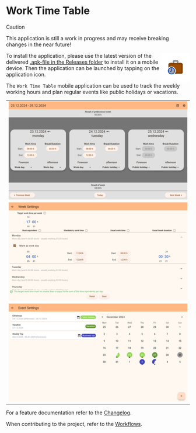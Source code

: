 # Work Time Table

> [!CAUTION]
>
> This application is still a work in progress and may receive breaking changes in the near future!

<img style="float: right;" src="./work_time_table_icon.svg" height="80px" />

To install the application, please use the latest version of the delivered [.apk-file in the Releases folder](./Releases) to install it on a mobile device. Then the application can be launched by tapping on the application icon.

<!-- TODO: REFERENCE TO PLAYSTORE -->

The `Work Time Table` mobile application can be used to track the weekly working hours and plan regular events like public holidays or vacations.

<!-- to generate screenshots use `flutter run --flavor docs --release` -->

|                                |
| ------------------------------ |
| ![](./docs/time_input.png)     |
| ![](./docs/week_settings.png)  |
| ![](./docs/event_settings.png) |

For a feature documentation refer to the [Changelog](./Changelog.md).

When contributing to the project, refer to the [Workflows](./Workflows.md).

